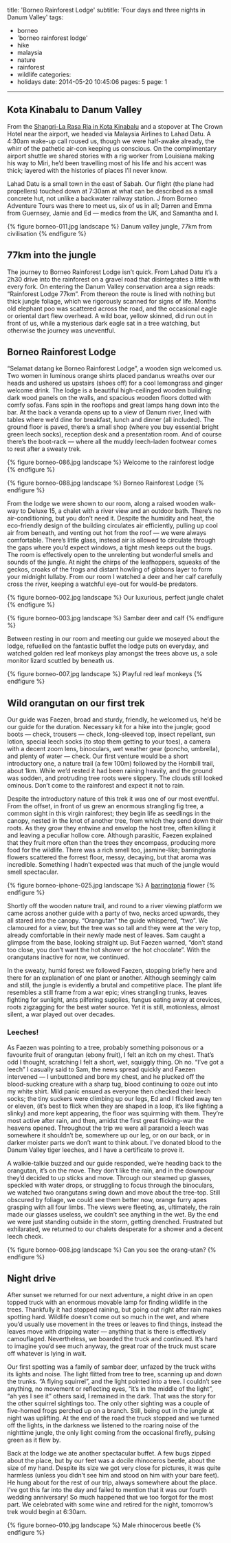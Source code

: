 title: 'Borneo Rainforest Lodge'
subtitle: 'Four days and three nights in Danum Valley'
tags:
  - borneo
  - 'borneo rainforest lodge'
  - hike
  - malaysia
  - nature
  - rainforest
  - wildlife
categories:
  - holidays
date: 2014-05-20 10:45:06
pages: 5
page: 1
---

## Kota Kinabalu to Danum Valley

From the [Shangri-La Rasa Ria in Kota Kinabalu](/2014/05/shangri-la-rasa-ria-borneo/ "Shangri-la Rasa Ria, Borneo") and a stopover at The Crown Hotel near the airport, we headed via Malaysia Airlines to Lahad Datu. A 4:30am wake-up call roused us, though we were half-awake already, the whirr of the pathetic air-con keeping us conscious. On the complimentary airport shuttle we shared stories with a rig worker from Louisiana making his way to Miri, he’d been travelling most of his life and his accent was thick; layered with the histories of places I’ll never know.

Lahad Datu is a small town in the east of Sabah. Our flight (the plane had propellers) touched down at 7:30am at what can be described as a small concrete hut, not unlike a backwater railway station. J from Borneo Adventure Tours was there to meet us, six of us in all; Darren and Emma from Guernsey, Jamie and Ed — medics from the UK, and Samantha and I.

{% figure borneo-011.jpg landscape %}
Danum valley jungle, 77km from civilisation
{% endfigure %}

## 77km into the jungle

The journey to Borneo Rainforest Lodge isn’t quick. From Lahad Datu it’s a 2h30 drive into the rainforest on a gravel road that disintegrates a little with every fork. On entering the Danum Valley conservation area a sign reads: “Rainforest Lodge 77km”. From thereon the route is lined with nothing but thick jungle foliage, which we rigorously scanned for signs of life. Months old elephant poo was scattered across the road, and the occasional eagle or oriental dart flew overhead. A wild boar, yellow skinned, did run out in front of us, while a mysterious dark eagle sat in a tree watching, but otherwise the journey was uneventful.

## Borneo Rainforest Lodge

“Selamat datang ke Borneo Rainforest Lodge”, a wooden sign welcomed us. Two women in luminous orange shirts placed pandanus wreaths over our heads and ushered us upstairs (shoes off) for a cool lemongrass and ginger welcome drink. The lodge is a beautiful high-ceilinged wooden building; dark wood panels on the walls, and spacious wooden floors dotted with comfy sofas. Fans spin in the rooftops and great lamps hang down into the bar. At the back a veranda opens up to a view of Danum river, lined with tables where we’d dine for breakfast, lunch and dinner (all included). The ground floor is paved, there’s a small shop (where you buy essential bright green leech socks), reception desk and a presentation room. And of course there’s the boot-rack — where all the muddy leech-laden footwear comes to rest after a sweaty trek.

{% figure borneo-086.jpg landscape %}
Welcome to the rainforest lodge
{% endfigure %}

{% figure borneo-088.jpg landscape %}
Borneo Rainforest Lodge
{% endfigure %}

From the lodge we were shown to our room, along a raised wooden walk-way to Deluxe 15, a chalet with a river view and an outdoor bath. There’s no air-conditioning, but you don’t need it. Despite the humidity and heat, the eco-friendly design of the building circulates air efficiently, pulling up cool air from beneath, and venting out hot from the roof — we were always comfortable. There’s little glass, instead air is allowed to circulate through the gaps where you’d expect windows, a tight mesh keeps out the bugs. The room is effectively open to the unrelenting but wonderful smells and sounds of the jungle. At night the chirps of the leafhoppers, squeaks of the geckos, croaks of the frogs and distant howling of gibbons layer to form your midnight lullaby. From our room I watched a deer and her calf carefully cross the river, keeping a watchful eye-out for would-be predators.

{% figure borneo-002.jpg landscape %}
Our luxurious, perfect jungle chalet
{% endfigure %}

{% figure borneo-003.jpg landscape %}
Sambar deer and calf
{% endfigure %}

Between resting in our room and meeting our guide we moseyed about the lodge, refuelled on the fantastic buffet the lodge puts on everyday, and watched golden red leaf monkeys play amongst the trees above us, a sole monitor lizard scuttled by beneath us.

{% figure borneo-007.jpg landscape %}
Playful red leaf monkeys
{% endfigure %}

## Wild orangutan on our first trek

Our guide was Faezen, broad and sturdy, friendly, he welcomed us, he’d be our guide for the duration. Necessary kit for a hike into the jungle; good boots — check, trousers — check, long-sleeved top, insect repellant, sun lotion, special leech socks (to stop them getting to your toes), a camera with a decent zoom lens, binoculars, wet weather gear (poncho, umbrella), and plenty of water — check. Our first venture would be a short introductory one, a nature trail (a few 100m) followed by the Hornbill trail, about 1km. While we’d rested it had been raining heavily, and the ground was sodden, and protruding tree roots were slippery. The clouds still looked ominous. Don’t come to the rainforest and expect it not to rain.

Despite the introductory nature of this trek it was one of our most eventful. From the offset, in front of us grew an enormous strangling fig tree, a common sight in this virgin rainforest; they begin life as seedlings in the canopy, nested in the knot of another tree, from which they send down their roots. As they grow they entwine and envelop the host tree, often killing it and leaving a peculiar hollow core. Although parasitic, Faezen explained that they fruit more often than the trees they encompass, producing more food for the wildlife. There was a rich smell too, jasmine-like; barringtonia flowers scattered the forrest floor, messy, decaying, but that aroma was incredible. Something I hadn’t expected was that much of the jungle would smell spectacular.

{% figure borneo-iphone-025.jpg landscape %}
A [barringtonia](http://www.projectnoah.org/spottings/231146016 "Project Noah") flower
{% endfigure %}

Shortly off the wooden nature trail, and round to a river viewing platform we came across another guide with a party of two, necks arced upwards, they all stared into the canopy. “Orangutan” the guide whispered, “two”. We clamoured for a view, but the tree was so tall and they were at the very top, already comfortable in their newly made nest of leaves. Sam caught a glimpse from the base, looking straight up. But Faezen warned, “don’t stand too close, you don’t want the hot shower or the hot chocolate”. With the orangutans inactive for now, we continued.

In the sweaty, humid forest we followed Faezen, stopping briefly here and there for an explanation of one plant or another. Although seemingly calm and still, the jungle is evidently a brutal and competitive place. The plant life resembles a still frame from a war epic; vines strangling trunks, leaves fighting for sunlight, ants pilfering supplies, fungus eating away at crevices, roots zigzagging for the best water source. Yet it is still, motionless, almost silent, a war played out over decades.

### Leeches!

As Faezen was pointing to a tree, probably something poisonous or a favourite fruit of orangutan (ebony fruit), I felt an itch on my chest. That’s odd I thought, scratching I felt a short, wet, squiggly thing. Oh no. “I’ve got a leech” I casually said to Sam, the news spread quickly and Faezen intervened — I unbuttoned and bore my chest, and he plucked off the blood-sucking creature with a sharp tug, blood continuing to ooze out into my white shirt. Mild panic ensued as everyone then checked their leech socks; the tiny suckers were climbing up our legs, Ed and I flicked away ten or eleven, (it’s best to flick when they are shaped in a loop, it’s like fighting a slinky) and more kept appearing, the floor was squirming with them. They’re most active after rain, and then, amidst the first great flicking-war the heavens opened. Throughout the trip we were all paranoid a leech was somewhere it shouldn’t be, somewhere up our leg, or on our back, or in darker moister parts we don’t want to think about. I’ve donated blood to the Danum Valley tiger leeches, and I have a certificate to prove it.

A walkie-talkie buzzed and our guide responded, we’re heading back to the orangutan, it’s on the move. They don’t like the rain, and in the downpour they’d decided to up sticks and move. Through our steamed up glasses, speckled with water drops, or struggling to focus through the binoculars, we watched two orangutans swing down and move about the tree-top. Still obscured by foliage, we could see them better now, orange furry apes grasping with all four limbs. The views were fleeting, as, ultimately, the rain made our glasses useless, we couldn’t see anything in the wet. By the end we were just standing outside in the storm, getting drenched. Frustrated but exhilarated, we returned to our chalets desperate for a shower and a decent leech check.

{% figure borneo-008.jpg landscape %}
Can you see the orang-utan?
{% endfigure %}

## Night drive

After sunset we returned for our next adventure, a night drive in an open topped truck with an enormous movable lamp for finding wildlife in the trees. Thankfully it had stopped raining, but going out right after rain makes spotting hard. Wildlife doesn’t come out so much in the wet, and where you’d usually use movement in the trees or leaves to find things, instead the leaves move with dripping water — anything that is there is effectively camouflaged. Nevertheless, we boarded the truck and continued. It’s hard to imagine you’d see much anyway, the great roar of the truck must scare off whatever is lying in wait.

Our first spotting was a family of sambar deer, unfazed by the truck withs its lights and noise. The light flitted from tree to tree, scanning up and down the trunks. “A flying squirrel”, and the light pointed into a tree. I couldn’t see anything, no movement or reflecting eyes, “it’s in the middle of the light”, “ah yes I see it” others said, I remained in the dark. That was the story for the other squirrel sightings too. The only other sighting was a couple of five-horned frogs perched up on a branch. Still, being out in the jungle at night was uplifting. At the end of the road the truck stopped and we turned off the lights, in the darkness we listened to the roaring noise of the nighttime jungle, the only light coming from the occasional firefly, pulsing green as it flew by.

Back at the lodge we ate another spectacular buffet. A few bugs zipped about the place, but by our feet was a docile rhinoceros beetle, about the size of my hand. Despite its size we got very close for pictures, it was quite harmless (unless you didn’t see him and stood on him with your bare feet). He hung about for the rest of our trip, always somewhere about the place. I’ve got this far into the day and failed to mention that it was our fourth wedding anniversary! So much happened that we too forgot for the most part. We celebrated with some wine and retired for the night, tomorrow’s trek would begin at 6:30am.

{% figure borneo-010.jpg landscape %}
Male rhinocerous beetle
{% endfigure %}
